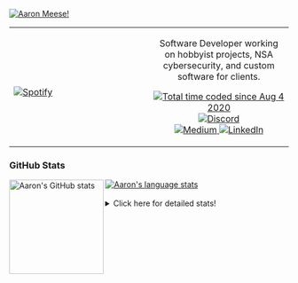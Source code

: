 [![Aaron Meese!](https://user-images.githubusercontent.com/17814535/88975338-a2aabf00-d27f-11ea-963f-8a19608716b4.png)](https://github.com/ajmeese7/readme-ascii "README ASCII")

<!-- Modified from project here: https://github.com/novatorem/novatorem -->
<table width="100%"> 
  <tr>
  <td width="50%">
      
&nbsp; <br> [![Spotify](https://ajmeese7.vercel.app/api/spotify)](https://open.spotify.com/user/ajmeese)

  </td>
  <td width="50%">
    <p align="center">
    Software Developer working on hobbyist projects, NSA cybersecurity, and custom software for clients.
    </p>
    <p align="center">
      <a href="https://wakatime.com/@f726891d-3b02-46cd-9b60-e8c59f9e2b14">
        <img src="https://wakatime.com/badge/user/f726891d-3b02-46cd-9b60-e8c59f9e2b14.svg" alt="Total time coded since Aug 4 2020" title="WakaTime" />
      </a>
      <a href="http://link.aaronmeese.com/discord">
        <img src="https://img.shields.io/badge/discord-ajmeese7%234835-369?style=flat-square&logo=discord&logoColor=white&color=purple" alt="Discord" title="Discord">
      </a>
      <br />
      <a href="https://link.aaronmeese.com/medium">
        <img src="https://img.shields.io/badge/medium-ajmeese7-1DB954?style=flat-square&logo=medium&logoColor=white" alt="Medium" title="Medium">
      </a>
      <a href="https://link.aaronmeese.com/linkedin">
        <img src="https://img.shields.io/badge/linkedIn-aaronmeese-1DB954?style=flat-square&logo=linkedin&logoColor=white&color=blue" alt="LinkedIn" title="LinkedIn">
      </a>
    </p>
  </td>

</table>

[//]: <> (The `&nbsp;` is to have Aphelion take up more space)

### GitHub Stats ###

<a href="https://profile-summary-for-github.com/user/ajmeese7">
  <img align="left" height="170px" src="https://github-readme-stats.vercel.app/api?username=ajmeese7&show_icons=true&line_height=27&count_private=true" alt="Aaron's GitHub stats"/>
  <img src="https://github-readme-stats.vercel.app/api/top-langs/?username=ajmeese7&hide_langs_below=5&layout=compact" alt="Aaron's language stats"/>
</a>

<br />
<br />
<details>
<summary>Click here for detailed stats!</summary>

### :zap: Recent Activity
<!--START_SECTION:activity-->
1. ❗️ Opened issue [#559](https://github.com/googlesamples/google-services/issues/559) in [googlesamples/google-services](https://github.com/googlesamples/google-services)
2. ❗️ Opened issue [#25192](https://github.com/keybase/client/issues/25192) in [keybase/client](https://github.com/keybase/client)
3. 🗣 Commented on [#3773](https://github.com/keybase/client/issues/3773) in [keybase/client](https://github.com/keybase/client)
4. 🗣 Commented on [#24988](https://github.com/keybase/client/issues/24988) in [keybase/client](https://github.com/keybase/client)
5. 🗣 Commented on [#121](https://github.com/meeseOS/meeseOS/issues/121) in [meeseOS/meeseOS](https://github.com/meeseOS/meeseOS)
<!--END_SECTION:activity-->

### 🧐 Waka Stats
<!--START_SECTION:waka-->
![Code Time](http://img.shields.io/badge/Code%20Time-1%2C285%20hrs%2029%20mins-blue)

**🐱 My GitHub Data** 

> 🏆 1,186 Contributions in the Year 2022
 > 
> 📦 197.9 kB Used in GitHub's Storage 
 > 
> 💼 Opted to Hire
 > 
> 📜 83 Public Repositories 
 > 
> 🔑 30 Private Repositories  
 > 
**I'm an Early 🐤** 

```text
🌞 Morning    147 commits    █████░░░░░░░░░░░░░░░░░░░░   21.75% 
🌆 Daytime    245 commits    █████████░░░░░░░░░░░░░░░░   36.24% 
🌃 Evening    280 commits    ██████████░░░░░░░░░░░░░░░   41.42% 
🌙 Night      4 commits      ░░░░░░░░░░░░░░░░░░░░░░░░░   0.59%

```
📅 **I'm Most Productive on Sunday** 

```text
Monday       96 commits     ███░░░░░░░░░░░░░░░░░░░░░░   14.2% 
Tuesday      115 commits    ████░░░░░░░░░░░░░░░░░░░░░   17.01% 
Wednesday    72 commits     ██░░░░░░░░░░░░░░░░░░░░░░░   10.65% 
Thursday     98 commits     ███░░░░░░░░░░░░░░░░░░░░░░   14.5% 
Friday       56 commits     ██░░░░░░░░░░░░░░░░░░░░░░░   8.28% 
Saturday     119 commits    ████░░░░░░░░░░░░░░░░░░░░░   17.6% 
Sunday       120 commits    ████░░░░░░░░░░░░░░░░░░░░░   17.75%

```


📊 **This Week I Spent My Time On** 

```text
⌚︎ Time Zone: America/New_York

💬 Programming Languages: 
JavaScript               8 hrs 4 mins        ████████████████████░░░░░   81.57% 
Markdown                 51 mins             ██░░░░░░░░░░░░░░░░░░░░░░░   8.74% 
JSON                     35 mins             █░░░░░░░░░░░░░░░░░░░░░░░░   6.01% 
TypeScript               11 mins             ░░░░░░░░░░░░░░░░░░░░░░░░░   1.99% 
Python                   3 mins              ░░░░░░░░░░░░░░░░░░░░░░░░░   0.66%

🐱‍💻 Projects: 
aaronmeese.com           8 hrs 35 mins       █████████████████████░░░░   86.78% 
vault                    36 mins             █░░░░░░░░░░░░░░░░░░░░░░░░   6.22% 
osjs-client              18 mins             ░░░░░░░░░░░░░░░░░░░░░░░░░   3.14% 
daedalOS                 11 mins             ░░░░░░░░░░░░░░░░░░░░░░░░░   1.98% 
osjs-dev-meta            7 mins              ░░░░░░░░░░░░░░░░░░░░░░░░░   1.2%

```

**I Mostly Code in JavaScript** 

```text
JavaScript               32 repos            ████████████░░░░░░░░░░░░░   47.76% 
HTML                     9 repos             ███░░░░░░░░░░░░░░░░░░░░░░   13.43% 
Python                   6 repos             ██░░░░░░░░░░░░░░░░░░░░░░░   8.96% 
Java                     4 repos             █░░░░░░░░░░░░░░░░░░░░░░░░   5.97% 
CSS                      3 repos             █░░░░░░░░░░░░░░░░░░░░░░░░   4.48%

```



 Last Updated on 19/09/2022 16:04:18 UTC
<!--END_SECTION:waka-->
</details>
